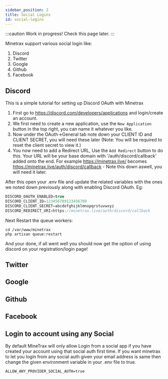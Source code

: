 ```yaml
---
sidebar_position: 2
title: Social Logins
id: social-logins
---
```


:::caution
Work in progress! Check this page later.
:::

Minetrax support various social login like:

 1. Discord
 2. Twitter
 3. Google
 4. Github
 5. Facebook

## Discord
This is a simple tutorial for setting up Discord OAuth with Minetrax

1. First go to https://discord.com/developers/applications and login/create an account.
2. We first need to create a new application, use the `New Application` button in the top right, you can name it whatever you like.
3. Now under the OAuth->General tab note down your CLIENT ID and CLIENT SECRET, you will need these later (Note: You will be required to reset the client secret to view it.)
4. You now need to add a Redirect URL, Use the `Add Redirect` button  to do this. Your URL will be your base domain with '/auth/discord/callback' added onto the end. For example https://minetrax.live/ becomes https://minetrax.live/auth/discord/callback - Note this down aswell, you will need it later.

After this open your .env file and update the related variables with the ones we noted down previously along with enabling Discord OAuth. Eg:

```js
DISCORD_OAUTH_ENABLED=true
DISCORD_CLIENT_ID=123456789123456789
DISCORD_CLIENT_SECRET=abcdefghijklmnopqrstuvwxyz
DISCORD_REDIRECT_URI=https://minetrax.live/auth/discord/callback
```

Next Restart the queue workers:

```
cd /var/www/minetrax
php artisan queue:restart
```

And your done, if all went well you should now get the option of using discord on your registration/login page!

## Twitter

## Google

## Github

## Facebook

## Login to account using any Social
By default MineTrax will only allow Login from a social app if you have created your account using that social auth first time. If you want minetrax to let you login from any social auth given your email address is same then change the given environment variable in your .env file to true.
```
ALLOW_ANY_PROVIDER_SOCIAL_AUTH=true
```
